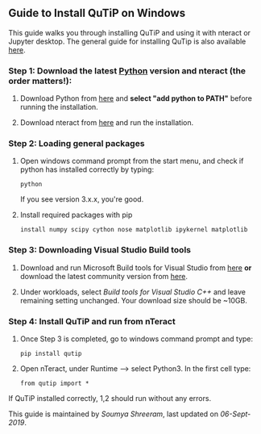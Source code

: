 ## Guide to Install QuTiP on Windows

This guide walks you through installing QuTiP and using it with nteract or Jupyter desktop. 
The general guide for installing QuTip is also available [here](http://qutip.org/docs/4.1/installation.html). 

### **Step 1:** Download the latest [Python](https://www.python.org/downloads/) version and nteract (the order matters!):

1. Download Python from [here](https://www.python.org/downloads/) and **select "add python to PATH"** before running the installation. 

2. Download nteract from [here](https://nteract.io/) and run the installation.

### **Step 2:** Loading general packages

1. Open windows command prompt from the start menu, and check if python has installed correctly by typing:

	`python`

	If you see version 3.x.x, you're good. 

2. Install required packages with pip

	`install numpy scipy cython nose matplotlib ipykernel matplotlib`

### **Step 3:** Downloading Visual Studio Build tools

1. Download and run Microsoft Build tools for Visual Studio from [here](https://visualstudio.microsoft.com/thank-you-downloading-visual-studio/?sku=BuildTools&rel=16) **or** download the latest community version from [here](https://visualstudio.microsoft.com/downloads/#build-tools-for-visual-studio-2017).

2. Under workloads, select *Build tools for Visual Studio C++* and leave remaining setting unchanged. Your download size should be ~10GB. 


### **Step 4:** Install QuTiP and run from nTeract

1. Once Step 3 is completed, go to windows command prompt and type:

	`pip install qutip`

2. Open nTeract, under Runtime --> select Python3. In the first cell type:

	`from qutip import *`

If QuTiP installed correctly, 1,2 should run without any errors. 

This guide is maintained by *Soumya Shreeram*, last updated on *06-Sept-2019*. 